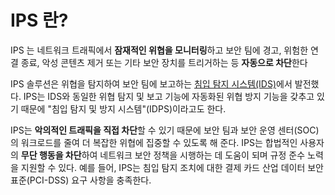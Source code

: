 # IPS 란?
IPS 는 네트워크 트래픽에서 **잠재적인 위협을 모니터링**하고 보안 팀에 경고, 위험한 연결 종료, 악성 콘텐츠 제거 또는 기타 보안 장치를 트리거하는 등 **자동으로 차단**한다

IPS 솔루션은 위협을 탐지하여 보안 팀에 보고하는 [침입 탐지 시스템(IDS)](https://www.ibm.com/kr-ko/topics/intrusion-detection-system)에서 발전했다. IPS는 IDS와 동일한 위협 탐지 및 보고 기능에 자동화된 위협 방지 기능을 갖추고 있기 때문에 "침입 탐지 및 방지 시스템"(IDPS)이라고도 한다.

IPS는 **악의적인 트래픽을 직접 차단**할 수 있기 때문에 보안 팀과 보안 운영 센터(SOC)의 워크로드를 줄여 더 복잡한 위협에 집중할 수 있도록 해 준다. IPS는 합법적인 사용자의 **무단 행동을 차단**하여 네트워크 보안 정책을 시행하는 데 도움이 되며 규정 준수 노력을 지원할 수 있다. 예를 들어, IPS는 침입 탐지 조치에 대한 결제 카드 산업 데이터 보안 표준(PCI-DSS) 요구 사항을 충족한다.
